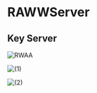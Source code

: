 # RAWWServer

## Key Server
![RWAA](https://github.com/rwaa-eth/RAWWServer/assets/41980722/84a19395-5ec9-469e-89b4-1a955244fd52)


![ (1)](https://github.com/rwaa-eth/RAWWServer/assets/41980722/cfcb0a2c-aa7a-4ffb-a354-fb29bec55248)


![ (2)](https://github.com/rwaa-eth/RAWWServer/assets/41980722/c3d79961-3552-4d0a-8b36-860d6609793d)
